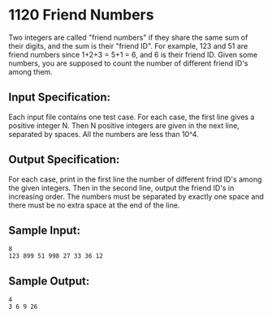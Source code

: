 # 1120 Friend Numbers
Two integers are called "friend numbers" if they share the same sum of their digits, and the sum is their "friend ID". For example, 123 and 51 are friend numbers since 1+2+3 = 5+1 = 6, and 6 is their friend ID. Given some numbers, you are supposed to count the number of different friend ID's among them.

## Input Specification:
Each input file contains one test case. For each case, the first line gives a positive integer N. Then N positive integers are given in the next line, separated by spaces. All the numbers are less than 10^4.

## Output Specification:
For each case, print in the first line the number of different frind ID's among the given integers. Then in the second line, output the friend ID's in increasing order. The numbers must be separated by exactly one space and there must be no extra space at the end of the line.

## Sample Input:
    8
    123 899 51 998 27 33 36 12

## Sample Output:
    4
    3 6 9 26
